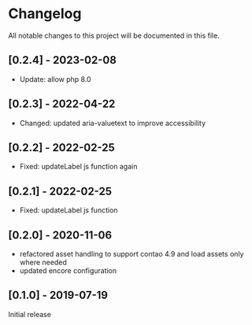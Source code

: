 # Changelog
All notable changes to this project will be documented in this file.

## [0.2.4] - 2023-02-08

- Update: allow php 8.0

## [0.2.3] - 2022-04-22

- Changed: updated aria-valuetext to improve accessibility

## [0.2.2] - 2022-02-25

- Fixed: updateLabel js function again

## [0.2.1] - 2022-02-25

- Fixed: updateLabel js function

## [0.2.0] - 2020-11-06
- refactored asset handling to support contao 4.9 and load assets only where needed
- updated encore configuration

## [0.1.0] - 2019-07-19

Initial release
